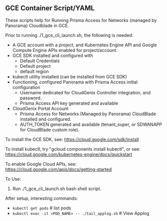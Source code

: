 GCE Container Script/YAML 
----------
These scripts help for Running Prisma Access for Networks (managed by Panorama) Cloudblade in GCE.

Prior to running ./1_gce_cli_launch.sh, the following is needed:

 * A GCE account with a project, and Kubernetes Engine API and Google Compute Engine APIs enabled for project/account.
 * GCE SDK installed and configured with
   * Default Credentials
   * Default project
   * default region
 * kubectl utility installed (can be installed from GCE SDK)
 * Functioning, configured Panorama with Prisma Access initial configuration
    * Username dedicated for CloudGenix Controller integration, and password.
    * Prisma Access API key generated and available
 * CloudGenix Portal Account
    * Prisma Access for Networks (Managed by Panorama) CloudBlade installed and configured.
    * AUTH_TOKEN generated and available (tenant_super, or SDWANAPP for CloudBlade custom role).

To install the GCE SDK, see:
https://cloud.google.com/sdk/install

To install kubectl, try "gcloud components install kubectl", or see:
https://cloud.google.com/kubernetes-engine/docs/quickstart

To enable Google Cloud APIs, see:
https://cloud.google.com/apis/docs/getting-started

To Use:
 1. Run ./1_gce_cli_launch.sh bash shell script.

After setup, interesting commands:
* `kubectl get pods`  # list pods
* `kubectl exec -it <POD_NAME> -- ./tail_applog.sh`  # View Applog

